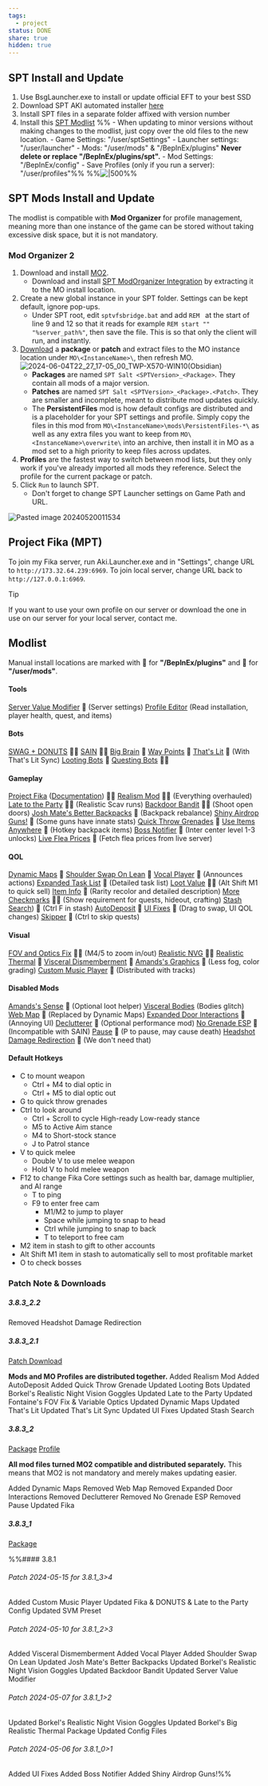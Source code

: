 ```yaml
---
tags:
  - project
status: DONE
share: true
hidden: true
---
```

## SPT Install and Update

1. Use BsgLauncher.exe to install or update official EFT to your best SSD
2. Download SPT AKI automated installer [here](https://sp-tarkov.com/#download)
3. Install SPT files in a separate folder affixed with version number
4. Install this [SPT Modlist](index.md#spt-modlist)
%%	- When updating to minor versions without making changes to the modlist, just copy over the old files to the new location.
		- Game Settings: "/user/sptSettings"
		- Launcher settings: "/user/launcher"
		- Mods: "/user/mods" & "/BepInEx/plugins"
			**Never delete or replace "/BepInEx/plugins/spt".**
		- Mod Settings: "/BepInEx/config"
		- Save Profiles (only if you run a server): "/user/profiles"%%
%%![|500](https://live.staticflickr.com/65535/53696801218_db324e3ae4_o.jpg)%%

## SPT Mods Install and Update

The modlist is compatible with **Mod Organizer** for profile management, meaning more than one instance of the game can be stored without taking excessive disk space, but it is not mandatory. 

### Mod Organizer 2
1. Download and install [MO2](https://github.com/ModOrganizer2/modorganizer/releases).
	- Download and install [SPT ModOrganizer Integration](https://hub.sp-tarkov.com/files/file/1314-spt-modorganizer-integration/#overview) by extracting it to the MO install location.
2. Create a new global instance in your SPT folder. Settings can be kept default, ignore pop-ups.
	- Under SPT root, edit `sptvfsbridge.bat` and add `REM ` at the start of line 9 and 12 so that it reads for example `REM start "" "%server_path%"`, then save the file. This is so that only the client will run, and instantly.
3. [Download](index.md#patch-note-and-downloads) a **package** or **patch** and extract files to the MO instance location under `MO\<InstanceName>\`, then refresh MO.
	![2024-06-04T22_27_17-05_00_TWP-X570-WIN10(Obsidian)](./Attachments/Escape%20From%20Tarkov/2024-06-04T22_27_17-05_00_TWP-X570-WIN10(Obsidian).jpg)
	- **Packages** are named `SPT Salt <SPTVersion>_<Package>`. They contain all mods of a major version.
	- **Patches** are named `SPT Salt <SPTVersion>_<Package>.<Patch>`. They are smaller and incomplete, meant to distribute mod updates quickly.
	- The **PersistentFiles** mod is how default configs are distributed and is a placeholder for your SPT settings and profile. Simply copy the files in this mod from `MO\<InstanceName>\mods\PersistentFiles-*\` as well as any extra files you want to keep from `MO\<InstanceName>\overwrite\` into an archive, then install it in MO as a mod set to a high priority to keep files across updates.
4. **Profiles** are the fastest way to switch between mod lists, but they only work if you've already imported all mods they reference. Select the profile for the current package or patch.
5. Click `Run` to launch SPT.
	- Don't forget to change SPT Launcher settings on Game Path and URL.

![Pasted image 20240520011534](./Attachments/Escape%20From%20Tarkov/Pasted%20image%2020240520011534.png)

## Project Fika (MPT)

To join my Fika server, run Aki.Launcher.exe and in "Settings", change URL to `http://173.32.64.239:6969`.
To join local server, change URL back to `http://127.0.0.1:6969`.

> [!tip]
> If you want to use your own profile on our server or download the one in use on our server for your local server, contact me.

## Modlist

Manual install locations are marked with 🍌 for **"/BepInEx/plugins"** and 🥒 for **"/user/mods"**.

#### Tools
[Server Value Modifier](https://hub.sp-tarkov.com/files/file/379-server-value-modifier-svm/#tab_d24083dde670a53728f69fa322aa580ec032191a) 🥒 (Server settings)
[Profile Editor](https://hub.sp-tarkov.com/files/file/184-spt-aki-profile-editor/) (Read installation, player health, quest, and items) 

#### Bots
[SWAG + DONUTS](https://hub.sp-tarkov.com/files/file/878-swag-donuts-dynamic-spawn-waves-and-custom-spawn-points/) 🍌🥒
[SAIN](https://hub.sp-tarkov.com/files/file/1062-sain-2-0-solarint-s-ai-modifications-full-ai-combat-system-replacement/) 🍌🥒
[Big Brain](https://hub.sp-tarkov.com/files/file/1219-bigbrain/#overview) 🍌
[Way Points](https://hub.sp-tarkov.com/files/file/1119-waypoints-expanded-navmesh/) 🍌
[That's Lit](https://hub.sp-tarkov.com/files/file/1453-that-s-lit/) 🍌 (With That's Lit Sync)
[Looting Bots](https://hub.sp-tarkov.com/files/file/1096-looting-bots/) 🍌
[Questing Bots](https://hub.sp-tarkov.com/files/file/1534-questing-bots/#overview) 🍌🥒

#### Gameplay
[Project Fika](https://discord.gg/project-fika) ([Documentation](https://github.com/project-fika/fika-documentation)) 🍌🥒
[Realism Mod](https://hub.sp-tarkov.com/files/file/606-spt-realism-mod/) 🍌🥒 (Everything overhauled)
[Late to the Party](https://hub.sp-tarkov.com/files/file/1099-late-to-the-party/) 🍌🥒 (Realistic Scav runs)
[Backdoor Bandit](https://hub.sp-tarkov.com/files/file/1154-backdoor-bandit-bb/#overview) 🍌🥒 (Shoot open doors)
[Josh Mate's Better Backpacks](https://hub.sp-tarkov.com/files/file/772-josh-mate-s-better-backpacks/#overview) 🥒 (Backpack rebalance)
[Shiny Airdrop Guns!](https://hub.sp-tarkov.com/files/file/1572-shiny-airdrop-guns/) 🥒 (Some guns have innate stats)
[Quick Throw Grenades](https://hub.sp-tarkov.com/files/file/1695-quick-throw-grenades/?highlight=grenade#overview) 🍌
[Use Items Anywhere](https://hub.sp-tarkov.com/files/file/1416-use-items-anywhere/) 🍌 (Hotkey backpack items)
[Boss Notifier](https://hub.sp-tarkov.com/files/file/1737-boss-notifier/#overview) 🍌 (Inter center level 1-3 unlocks)
[Live Flea Prices](https://hub.sp-tarkov.com/files/file/1561-live-flea-prices/) 🥒 (Fetch flea prices from live server)

#### QOL
[Dynamic Maps](https://hub.sp-tarkov.com/files/file/1981-dynamic-maps/) 🍌
[Shoulder Swap On Lean](https://discord.com/channels/1202292159366037545/1222463708534407210) 🍌
[Vocal Player](https://discord.com/channels/1202292159366037545/1230117857610698772) 🍌 (Announces actions)
[Expanded Task List](https://hub.sp-tarkov.com/files/file/1415-expanded-task-text-ett/) 🥒 (Detailed task list)
[Loot Value](https://hub.sp-tarkov.com/files/file/1606-lootvalue/) 🍌🥒 (Alt Shift M1 to quick sell)
[Item Info](https://hub.sp-tarkov.com/files/file/985-item-info/) 🥒 (Rarity recolor and detailed description)
[More Checkmarks](https://hub.sp-tarkov.com/files/file/1159-morecheckmarks/) 🍌🥒 (Show requirement for quests, hideout, crafting)
[Stash Search](https://hub.sp-tarkov.com/files/file/1769-stash-search/)) 🍌 (Ctrl F in stash)
[AutoDeposit](https://hub.sp-tarkov.com/files/file/2027-autodeposit/) 🍌
[UI Fixes](https://hub.sp-tarkov.com/files/file/1860-ui-fixes/) 🍌 (Drag to swap, UI QOL changes)
[Skipper](https://hub.sp-tarkov.com/files/file/1861-skipper/) 🍌 (Ctrl to skip quests)

#### Visual
[FOV and Optics Fix](https://hub.sp-tarkov.com/files/file/942-fontaine-s-fov-fix-variable-optics/) 🍌🥒 (M4/5 to zoom in/out)
[Realistic NVG](https://hub.sp-tarkov.com/files/file/1303-borkel-s-realistic-night-vision-goggles-nvgs-and-t-7/) 🍌🥒
[Realistic Thermal](https://hub.sp-tarkov.com/files/file/1510-borkel-s-big-realistic-thermal-package-bring-real-life-realism-to-your-thermal-s/) 🥒
[Visceral Dismemberment](https://discord.com/channels/1202292159366037545/1236748474653872228) 🍌
[Amands's Graphics](https://hub.sp-tarkov.com/files/file/813-amands-s-graphics/) 🍌 (Less fog, color grading)
[Custom Music Player](https://hub.sp-tarkov.com/files/file/1832-stalker-music-pack/#overview) 🥒 (Distributed with tracks)

#### Disabled Mods
[Amands's Sense](https://hub.sp-tarkov.com/files/file/1361-amands-sense/#overview) 🍌 (Optional loot helper)
[Visceral Bodies](https://discord.com/channels/1202292159366037545/1228199049996402791) (Bodies glitch)
[Web Map](https://hub.sp-tarkov.com/files/file/1421-techhappy-s-web-minimap/#overview) 🍌 (Replaced by Dynamic Maps)
[Expanded Door Interactions](https://hub.sp-tarkov.com/files/file/1865-expanded-door-interactions/) 🍌 (Annoying UI)
[Declutterer](https://hub.sp-tarkov.com/files/file/1785-de-clutterer-updated-by-cj/) 🍌 (Optional performance mod)
[No Grenade ESP](https://hub.sp-tarkov.com/files/file/1029-no-grenade-esp/) 🍌 (Incompatible with SAIN)
[Pause](https://hub.sp-tarkov.com/files/file/1793-pause-reupload/) 🍌 (P to pause, may cause death)
[Headshot Damage Redirection](https://hub.sp-tarkov.com/files/file/1809-headshot-damage-redirection-hdr/) 🍌 (We don't need that)

#### Default Hotkeys
- C to mount weapon
	- Ctrl + M4 to dial optic in
	- Ctrl + M5 to dial optic out
- G to quick throw grenades
- Ctrl to look around
	- Ctrl + Scroll to cycle High-ready Low-ready stance
	- M5 to Active Aim stance
	- M4 to Short-stock stance
	- J to Patrol stance
- V to quick melee
	- Double V to use melee weapon
	- Hold V to hold melee weapon
- F12 to change Fika Core settings such as health bar, damage multiplier, and AI range
	- T to ping
	- F9 to enter free cam
		- M1/M2 to jump to player
		- Space while jumping to snap to head
		- Ctrl while jumping to snap to back
		- T to teleport to free cam
- M2 item in stash to gift to other accounts
- Alt Shift M1 item in stash to automatically sell to most profitable market
- O to check bosses

### Patch Note & Downloads

##### 3.8.3_2.2

Removed Headshot Damage Redirection

##### 3.8.3_2.1
[Patch Download](http://www.mediafire.com/view/bnpu2afxpbot90l)

**Mods and MO Profiles are distributed together.**
Added Realism Mod
Added AutoDeposit
Added Quick Throw Grenade
Updated Looting Bots
Updated Borkel's Realistic Night Vision Goggles
Updated Late to the Party
Updated Fontaine's FOV Fix & Variable Optics
Updated Dynamic Maps
Updated That's Lit
Updated That's Lit Sync
Updated UI Fixes
Updated Stash Search
##### 3.8.3_2
[Package](http://www.mediafire.com/view/msx1i8v7aqdoxwk)
[Profile](http://www.mediafire.com/view/7i0apd7w7ax9rm1)

**All mod files turned MO2 compatible and distributed separately.** This means that MO2 is not mandatory and merely makes updating easier. 

Added Dynamic Maps
Removed Web Map
Removed Expanded Door Interactions
Removed Declutterer
Removed No Grenade ESP
Removed Pause
Updated Fika

##### 3.8.3_1
[Package](http://www.mediafire.com/view/c87ornfb1ouw15p)


%%#### 3.8.1
###### Patch 2024-05-15 for 3.8.1_3>4
Added Custom Music Player
Updated Fika & DONUTS & Late to the Party Config
Updated SVM Preset

###### Patch 2024-05-10 for 3.8.1_2>3
Added Visceral Dismemberment
Added Vocal Player
Added Shoulder Swap On Lean
Updated Josh Mate's Better Backpacks
Updated Borkel's Realistic Night Vision Goggles
Updated Backdoor Bandit
Updated Server Value Modifier

###### Patch 2024-05-07 for 3.8.1_1>2
Updated Borkel's Realistic Night Vision Goggles
Updated Borkel's Big Realistic Thermal Package
Updated Config Files

###### Patch 2024-05-06 for 3.8.1_0>1
Added UI Fixes
Added Boss Notifier
Added Shiny Airdrop Guns!%%
